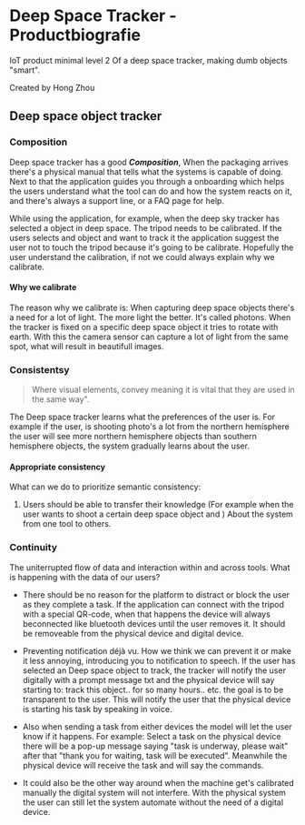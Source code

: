 # Deep Space Tracker - Productbiografie
IoT product minimal level 2 Of a deep space tracker, making dumb objects "smart".

Created by Hong Zhou

## Deep space object tracker 

### Composition
Deep space tracker has a good ***Composition***, When the packaging arrives there's a physical manual that tells what the systems is capable of doing. Next to that the application guides you through a onboarding which helps the users understand what the tool can do and how the system reacts on it, and there's always a support line, or a FAQ page for help.

While using the application, for example, when the deep sky tracker has selected a object in deep space. The tripod needs to be calibrated. If the users selects and object and want to track it the application suggest the user not to touch the tripod because it's going to be calibrate. Hopefully the user understand the calibration, if not we could always explain why we calibrate.

#### Why we calibrate 
The reason why we calibrate is: When capturing deep space objects there's a need for a lot of light. The more light the better. It's called photons. When the tracker is fixed on a specific deep space object it tries to rotate with earth. With this the camera sensor can capture a lot of light from the same spot, what will result in beautifull images.

### Consistentsy
>Where visual elements, convey meaning it is vital that they are used in the same way".

The Deep space tracker learns what the preferences of the user is. For example if the user, is shooting photo's a lot from the northern hemisphere the user will see more northern hemisphere objects than southern hemisphere objects, the system gradually learns about the user.

#### Appropriate consistency
What can we do to prioritize semantic consistency:
1. Users should be able to transfer their knowledge (For example when the user wants to shoot a certain deep space object and   ) About the system from one tool to others.

### Continuity
The uniterrupted flow of data and interaction within and across tools. What is happening with the data of our users? 

- There should be no reason for the platform to distract or block the user as they complete a task. If the application can connect with the tripod with a special QR-code, when that happens the device will always beconnected like bluetooth devices until the user removes it. It should be removeable from the physical device and digital device.

- Preventing notification déjà vu. How we think we can prevent it or make it less annoying, introducing you to notification to speech. If the user has selected an Deep space object to track, the tracker will notify the user digitally with a prompt message txt and the physical device will say starting to: track this object.. for so many hours.. etc. the goal is to be transparent to the user. This will notify the user that the physical device is starting his task by speaking in voice.

- Also when sending a task from either devices the model will let the user know if it happens. For example: Select a task on the physical device there will be a pop-up message saying "task is underway, please wait" after that "thank you for waiting, task will be executed". Meanwhile the physical device will receive the task and will say the commands. 

- It could also be the other way around when the machine get's calibrated manually the digital system will not interfere. With the physical system the user can still let the system automate without the need of a digital device.


